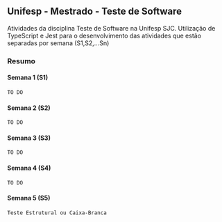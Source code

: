 ## Unifesp - Mestrado - Teste de Software
Atividades da disciplina Teste de Software na Unifesp SJC.
Utilização de TypeScript e Jest para o desenvolvimento das atividades que estão separadas por semana (S1,S2,...Sn)

### Resumo

#### Semana 1 (S1)
```TO DO```

#### Semana 2 (S2)
```TO DO```

#### Semana 3 (S3)
```TO DO```

#### Semana 4 (S4)
```TO DO```

#### Semana 5 (S5)
```Teste Estrutural ou Caixa-Branca```
